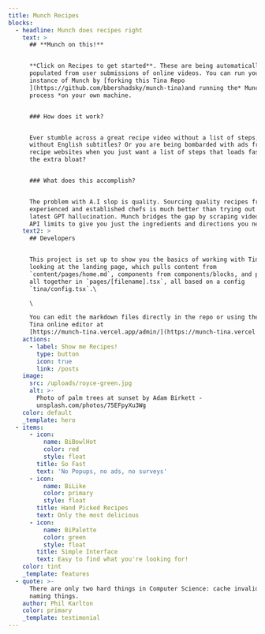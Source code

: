 ```yaml
---
title: Munch Recipes
blocks:
  - headline: Munch does recipes right
    text: >
      ## **Munch on this!**


      **Click on Recipes to get started**. These are being automatically
      populated from user submissions of online videos. You can run your own
      instance of Munch by [forking this Tina Repo
      ](https://github.com/bbershadsky/munch-tina)and running the* MunchETL
      process *on your own machine.


      ### How does it work?


      Ever stumble across a great recipe video without a list of steps, or even
      without English subtitles? Or you are being bombarded with ads from other
      recipe websites when you just want a list of steps that loads fast without
      the extra bloat?


      ### What does this accomplish?


      The problem with A.I slop is quality. Sourcing quality recipes from
      experienced and established chefs is much better than trying out the
      latest GPT hallucination. Munch bridges the gap by scraping videos without
      API limits to give you just the ingredients and directions you need.
    text2: >
      ## Developers


      This project is set up to show you the basics of working with Tina. You're
      looking at the landing page, which pulls content from
      `content/pages/home.md`, components from components/blocks, and puts them
      all together in `pages/[filename].tsx`, all based on a config
      `tina/config.tsx`.\

      \

      You can edit the markdown files directly in the repo or using the awesome
      Tina online editor at
      [https://munch-tina.vercel.app/admin/](https://munch-tina.vercel.app/admin/)
    actions:
      - label: Show me Recipes!
        type: button
        icon: true
        link: /posts
    image:
      src: /uploads/royce-green.jpg
      alt: >-
        Photo of palm trees at sunset by Adam Birkett -
        unsplash.com/photos/75EFpyXu3Wg
    color: default
    _template: hero
  - items:
      - icon:
          name: BiBowlHot
          color: red
          style: float
        title: So Fast
        text: 'No Popups, no ads, no surveys'
      - icon:
          name: BiLike
          color: primary
          style: float
        title: Hand Picked Recipes
        text: Only the most delicious
      - icon:
          name: BiPalette
          color: green
          style: float
        title: Simple Interface
        text: Easy to find what you're looking for!
    color: tint
    _template: features
  - quote: >-
      There are only two hard things in Computer Science: cache invalidation and
      naming things.
    author: Phil Karlton
    color: primary
    _template: testimonial
---
```



